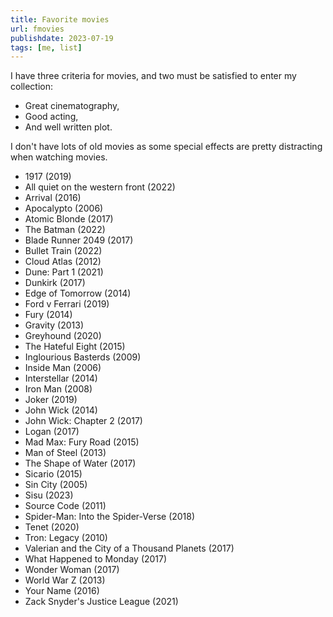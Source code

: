```yaml
---
title: Favorite movies
url: fmovies
publishdate: 2023-07-19
tags: [me, list]
---
```


I have three criteria for movies, and two must be satisfied to enter my collection:
* Great cinematography,
* Good acting,
* And well written plot.

I don't have lots of old movies as some special effects are pretty distracting when watching movies.

* 1917 (2019)
* All quiet on the western front (2022)
* Arrival (2016)
* Apocalypto (2006)
* Atomic Blonde (2017)
* The Batman (2022)
* Blade Runner 2049 (2017)
* Bullet Train (2022)
* Cloud Atlas (2012)
* Dune: Part 1 (2021)
* Dunkirk (2017)
* Edge of Tomorrow (2014)
* Ford v Ferrari (2019)
* Fury (2014)
* Gravity (2013)
* Greyhound (2020)
* The Hateful Eight (2015)
* Inglourious Basterds (2009)
* Inside Man (2006)
* Interstellar (2014)
* Iron Man (2008)
* Joker (2019)
* John Wick (2014)
* John Wick: Chapter 2 (2017)
* Logan (2017)
* Mad Max: Fury Road (2015)
* Man of Steel (2013)
* The Shape of Water (2017)
* Sicario (2015)
* Sin City (2005)
* Sisu (2023)
* Source Code (2011)
* Spider-Man: Into the Spider-Verse (2018)
* Tenet (2020)
* Tron: Legacy (2010)
* Valerian and the City of a Thousand Planets (2017)
* What Happened to Monday (2017)
* Wonder Woman (2017)
* World War Z (2013)
* Your Name (2016)
* Zack Snyder's Justice League (2021)